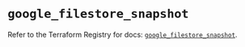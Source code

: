 # `google_filestore_snapshot`

Refer to the Terraform Registry for docs: [`google_filestore_snapshot`](https://registry.terraform.io/providers/hashicorp/google-beta/6.18.0/docs/resources/google_filestore_snapshot).
